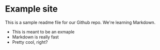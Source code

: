 # Example site

This is a sample readme file for our Github repo. We're learning Markdown.

* This is meant to be an exmaple
* Markdown is really fast
* Pretty cool, right?